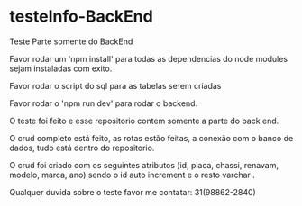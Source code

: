 # testeInfo-BackEnd
Teste Parte somente do BackEnd

Favor rodar um 'npm install' para todas as dependencias do node modules sejam instaladas com exito.

Favor rodar o script do sql para as tabelas serem criadas

Favor rodar o 'npm run dev' para rodar o backend.

O teste foi feito e esse repositorio contem somente a parte do back end.

O crud completo está feito, as rotas estão feitas, a conexão com o banco de dados, tudo está dentro do repositorio.

O crud foi criado com os seguintes atributos (id, placa, chassi, renavam, modelo, marca, ano) sendo o id auto increment e o resto varchar .

Qualquer duvida sobre o teste favor me contatar: 31(98862-2840)

